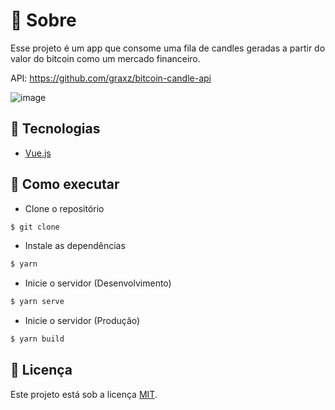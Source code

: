 # 📝 Sobre

Esse projeto é um app que consome uma fila de candles geradas a partir do valor do bitcoin como um mercado financeiro.

API: https://github.com/graxz/bitcoin-candle-api

![image](https://github.com/graxz/bitcoin-candle-app/assets/60474834/f6aa4c8b-2da4-449d-ba1d-58150b57188a)


## 🧪 Tecnologias

- [Vue.js](https://vuejs.org/)

## 🚀 Como executar

- Clone o repositório

```bash
$ git clone
```

- Instale as dependências

```bash
$ yarn
```

- Inicie o servidor (Desenvolvimento)

```bash
$ yarn serve
```

- Inicie o servidor (Produção)

```bash
$ yarn build
```

## 📝 Licença

Este projeto está sob a licença [MIT](./LICENSE).
